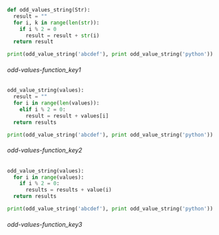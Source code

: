 ```python
def odd_values_string(Str):
  result = ""
  for i, k in range(len(str)):
    if i % 2 = 0
      result = result + str(i)
  return result

print(odd_value_string('abcdef'), print odd_value_string('python'))
```
###### odd-values-function_key1
```python
odd_value_string(values):
  result = ""
  for i in range(len(values)):
    elif i % 2 = 0:
      result = result + values[i]
  return results

print(odd_value_string('abcdef'), print odd_value_string('python'))
```
###### odd-values-function_key2
```python
odd_value_string(values):
  for i in range(values):
    if i % 2 = 0:
      results = results + value(i)
  return results

print(odd_value_string('abcdef'), print odd_value_string('python'))
```
###### odd-values-function_key3

